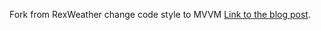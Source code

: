 Fork from RexWeather change code style to MVVM
[Link to the blog post](http://www.node.mu/2014/07/02/using-retrofit-and-rxjava-to-interact-with-web-services-on-android/).